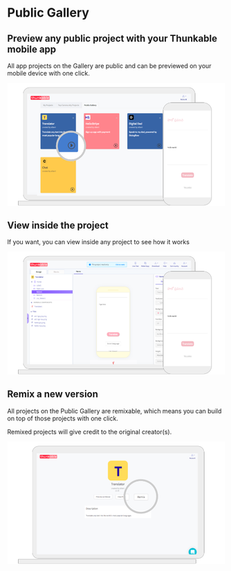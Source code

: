 # Public Gallery

## Preview any public project with your Thunkable mobile app

All app projects on the Gallery are public and can be previewed on your mobile device with one click.

![](.gitbook/assets/thunkable-docs-exhibits-42.png)

## View inside the project

If you want, you can view inside any project to see how it works

![](.gitbook/assets/thunkable-docs-exhibits-43.png)

## Remix a new version

All projects on the Public Gallery are remixable, which means you can build on top of those projects with one click.

Remixed projects will give credit to the original creator\(s\).

![](.gitbook/assets/thunkable-docs-exhibits-44.png)

